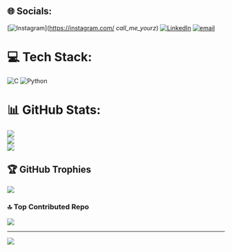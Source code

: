 
## 🌐 Socials:
[![Instagram](https://img.shields.io/badge/Instagram-%23E4405F.svg?logo=Instagram&logoColor=white)](https://instagram.com/ _call_me_yourz_) [![LinkedIn](https://img.shields.io/badge/LinkedIn-%230077B5.svg?logo=linkedin&logoColor=white)](https://linkedin.com/in/www.linkedin.com/in/vetriselvan-k-653400313) [![email](https://img.shields.io/badge/Email-D14836?logo=gmail&logoColor=white)](mailto:vvetriselvan301@gmail.com) 

# 💻 Tech Stack:
![C](https://img.shields.io/badge/c-%2300599C.svg?style=for-the-badge&logo=c&logoColor=white) ![Python](https://img.shields.io/badge/python-3670A0?style=for-the-badge&logo=python&logoColor=ffdd54)
# 📊 GitHub Stats:
![](https://github-readme-stats.vercel.app/api?username=Vetriselvan00&theme=dark&hide_border=false&include_all_commits=false&count_private=false)<br/>
![](https://nirzak-streak-stats.vercel.app/?user=Vetriselvan00&theme=dark&hide_border=false)<br/>
![](https://github-readme-stats.vercel.app/api/top-langs/?username=Vetriselvan00&theme=dark&hide_border=false&include_all_commits=false&count_private=false&layout=compact)

## 🏆 GitHub Trophies
![](https://github-profile-trophy.vercel.app/?username=Vetriselvan00&theme=radical&no-frame=false&no-bg=false&margin-w=4)

### 🔝 Top Contributed Repo
![](https://github-contributor-stats.vercel.app/api?username=Vetriselvan00&limit=5&theme=dark&combine_all_yearly_contributions=true)

---
[![](https://visitcount.itsvg.in/api?id=Vetriselvan00&icon=9&color=0)](https://visitcount.itsvg.in)

<!-- Proudly created with GPRM ( https://gprm.itsvg.in ) -->
